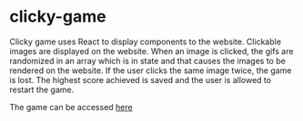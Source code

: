 # clicky-game

Clicky game uses React to display components to the website. Clickable images are displayed on the website. When an image is clicked, the gifs are randomized in an array which is in state and that causes the images to be rendered on the website. If the user clicks the same image twice, the game is lost. The highest score achieved is saved and the user is allowed to restart the game.

The game can be accessed [here](https://samsonmarikwa.github.io/clicky-game/)
